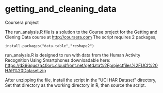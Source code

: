# getting_and_cleaning_data
Coursera project

The run_analysis.R file is a solution to the Course project for the Getting and Clening Data course at http://coursera.com
The script requires 2 packages,

    install.packages("data.table","reshape2")

run_analysis.R is designed to run with data from the Human Activity Recognition Using Smartphones downloadable here:
https://d396qusza40orc.cloudfront.net/getdata%2Fprojectfiles%2FUCI%20HAR%20Dataset.zip 

After unzipping the file, install the script in the "UCI HAR Dataset" directory, Set that directory as the working directory in R, then source the script.


